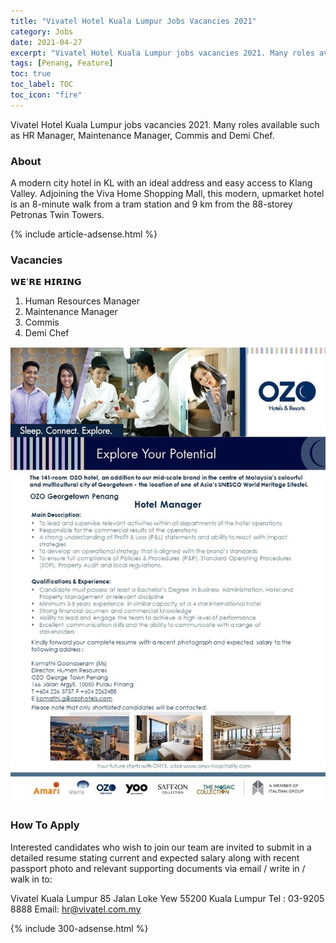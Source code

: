 ```yaml
---
title: "Vivatel Hotel Kuala Lumpur Jobs Vacancies 2021" 
category: Jobs 
date: 2021-04-27
excerpt: "Vivatel Hotel Kuala Lumpur jobs vacancies 2021. Many roles available such as HR Manager, Maintenance Manager, Commis and Demi Chef." 
tags: [Penang, Feature] 
toc: true 
toc_label: TOC 
toc_icon: "fire" 
--- 
```

Vivatel Hotel Kuala Lumpur jobs vacancies 2021. Many roles available such as HR Manager, Maintenance Manager, Commis and Demi Chef.

### About
A modern city hotel in KL with an ideal address and easy access to Klang Valley. Adjoining the Viva Home Shopping Mall, this modern, upmarket hotel is an 8-minute walk from a tram station and 9 km from the 88-storey Petronas Twin Towers.

{% include article-adsense.html %} 

### Vacancies
𝗪𝗘'𝗥𝗘 𝗛𝗜𝗥𝗜𝗡𝗚
1. Human Resources Manager
2. Maintenance Manager
3. Commis
4. Demi Chef

![Vivatel Hotel Kuala Lumpur Hiring 2021!](/assets/images/2021-04/ozo-hotels-resorts-jobs-as-hotel-manager.jpg "Vivatel Hotel Kuala Lumpur  2021")

### How To Apply
Interested candidates who wish to join our team are invited to submit in a detailed resume stating current and expected salary along with recent passport photo and relevant supporting documents via email / write in / walk in to:

Vivatel Kuala Lumpur
85 Jalan Loke Yew 55200 Kuala Lumpur
Tel : 03-9205 8888
Email: hr@vivatel.com.my

{% include 300-adsense.html %} 